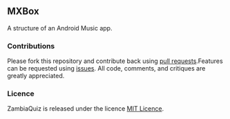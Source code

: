 ## MXBox
A structure of an Android Music app.
### Contributions
Please fork this repository and contribute back using [pull requests](https://github.com/mtondolo/MXBox/pulls).Features can be requested using [issues](https://github.com/mtondolo/MXBox/issues). All code, comments, and critiques are greatly appreciated.
### Licence
ZambiaQuiz is released under the licence [MIT Licence](https://choosealicense.com/licenses/mit/).

